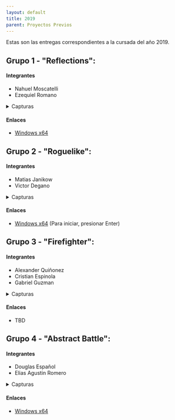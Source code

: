 ```yaml
---
layout: default
title: 2019
parent: Proyectos Previos
---
```


Estas son las entregas correspondientes a la cursada del año 2019.


## Grupo 1 - "Reflections":

#### Integrantes

* Nahuel Moscatelli
* Ezequiel Romano

<details>
  <summary>Capturas</summary>
  
  ![](/docs/proyectos_previos/imagenes/2019s2-grupo1-1.png?raw=true)
  ![](/docs/proyectos_previos/imagenes/2019s2-grupo1-2.png?raw=true)
</details>

#### Enlaces
- [Windows x64](https://github.com/R4nKF1v3/boss/releases/download/1.0.2/reflections_boss_x64.exe "Reflections Windows x64")

## Grupo 2 - "Roguelike":

#### Integrantes

* Matias Janikow
* Victor Degano

<details>
  <summary>Capturas</summary>
  
  ![](/docs/proyectos_previos/imagenes/2019s2-grupo2-1.png?raw=true)
  ![](/docs/proyectos_previos/imagenes/2019s2-grupo2-2.png?raw=true)
</details>

#### Enlaces

- [Windows x64](https://github.com/IntroPV-UNQ/repositorio-proyectos/releases/download/2019/2019s2-grupo2-Roguelike.exe "Reflections Windows x64") (Para iniciar, presionar Enter)

## Grupo 3 - "Firefighter":

#### Integrantes

* Alexander Quiñonez
* Cristian Espinola
* Gabriel Guzman

<details>
  <summary>Capturas</summary>
  
  ![](/docs/proyectos_previos/imagenes/2019s2-grupo3-1.png?raw=true)
  ![](/docs/proyectos_previos/imagenes/2019s2-grupo3-2.png?raw=true)
</details>

#### Enlaces
- TBD

## Grupo 4 - "Abstract Battle":

#### Integrantes

* Douglas Español
* Elias Agustin Romero

<details>
  <summary>Capturas</summary>
  
  ![](/docs/proyectos_previos/imagenes/2019s2-grupo4-1.png?raw=true)
  ![](/docs/proyectos_previos/imagenes/2019s2-grupo4-2.png?raw=true)
</details>

#### Enlaces
- [Windows x64](https://github.com/IntroPV-UNQ/repositorio-proyectos/releases/download/2019/2019s2-grupo4-Abstract.Battle.zip "Abstract Battle Windows x64")

